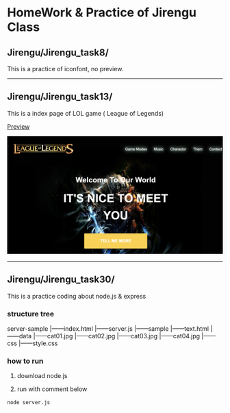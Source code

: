 # HomeWork & Practice of Jirengu Class

## Jirengu/Jirengu_task8/
This is a practice of iconfont, no preview.

***

## Jirengu/Jirengu_task13/
This is a index page of LOL game ( League of Legends)

[Preview](https://kisky3.github.io/Jirengu/Jirengu_task13/index)

<img src="./preview_image/task_13.png">

***

## Jirengu/Jirengu_task30/
This is a practice coding about node.js & express

### structure tree

server-sample
|——index.html
|——server.js
|——sample
      |——text.html
|——data
      |——cat01.jpg
      |——cat02.jpg
      |——cat03.jpg
      |——cat04.jpg
|——css
      |——style.css

### how to run
1. download node.js

2. run with comment below
```
node server.js
```